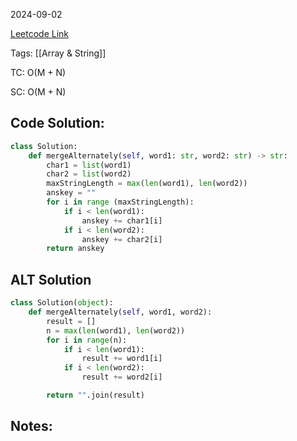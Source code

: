 2024-09-02

[Leetcode Link](https://leetcode.com/problems/merge-strings-alternately/?envType=study-plan-v2&envId=leetcode-75)

Tags: [[Array & String]]

TC: O(M + N)

SC: O(M + N)

## Code Solution: 

```python
class Solution:
    def mergeAlternately(self, word1: str, word2: str) -> str:
        char1 = list(word1)
        char2 = list(word2)
        maxStringLength = max(len(word1), len(word2))
        anskey = ""
        for i in range (maxStringLength):
            if i < len(word1):
                anskey += char1[i]
            if i < len(word2):
                anskey += char2[i]
        return anskey
```

## ALT Solution
```python
class Solution(object):
    def mergeAlternately(self, word1, word2):
        result = []
        n = max(len(word1), len(word2))
        for i in range(n):
            if i < len(word1):
                result += word1[i]
            if i < len(word2):
                result += word2[i]

        return "".join(result)
```
## Notes:
